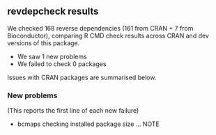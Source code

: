 ## revdepcheck results

We checked 168 reverse dependencies (161 from CRAN + 7 from Bioconductor), comparing R CMD check results across CRAN and dev versions of this package.

 * We saw 1 new problems
 * We failed to check 0 packages

Issues with CRAN packages are summarised below.

### New problems
(This reports the first line of each new failure)

* bcmaps
  checking installed package size ... NOTE

